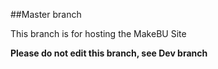 ##Master branch

This branch is for hosting the MakeBU Site

**Please do not edit this branch, see Dev branch**
